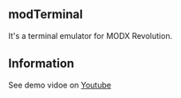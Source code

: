 ## modTerminal

It's a terminal emulator for MODX Revolution. 

## Information
See demo vidoe on [Youtube](https://youtu.be/m4rrTUpJNnY)
